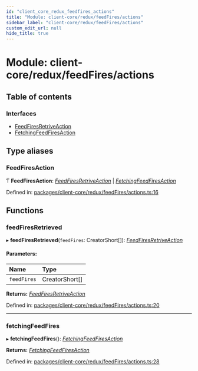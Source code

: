 ```yaml
---
id: "client_core_redux_feedfires_actions"
title: "Module: client-core/redux/feedFires/actions"
sidebar_label: "client-core/redux/feedFires/actions"
custom_edit_url: null
hide_title: true
---
```


# Module: client-core/redux/feedFires/actions

## Table of contents

### Interfaces

- [FeedFiresRetriveAction](../interfaces/client_core_redux_feedfires_actions.feedfiresretriveaction.md)
- [FetchingFeedFiresAction](../interfaces/client_core_redux_feedfires_actions.fetchingfeedfiresaction.md)

## Type aliases

### FeedFiresAction

Ƭ **FeedFiresAction**: [*FeedFiresRetriveAction*](../interfaces/client_core_redux_feedfires_actions.feedfiresretriveaction.md) \| [*FetchingFeedFiresAction*](../interfaces/client_core_redux_feedfires_actions.fetchingfeedfiresaction.md)

Defined in: [packages/client-core/redux/feedFires/actions.ts:16](https://github.com/xr3ngine/xr3ngine/blob/5a0f83ed8/packages/client-core/redux/feedFires/actions.ts#L16)

## Functions

### feedFiresRetrieved

▸ **feedFiresRetrieved**(`feedFires`: CreatorShort[]): [*FeedFiresRetriveAction*](../interfaces/client_core_redux_feedfires_actions.feedfiresretriveaction.md)

#### Parameters:

Name | Type |
:------ | :------ |
`feedFires` | CreatorShort[] |

**Returns:** [*FeedFiresRetriveAction*](../interfaces/client_core_redux_feedfires_actions.feedfiresretriveaction.md)

Defined in: [packages/client-core/redux/feedFires/actions.ts:20](https://github.com/xr3ngine/xr3ngine/blob/5a0f83ed8/packages/client-core/redux/feedFires/actions.ts#L20)

___

### fetchingFeedFires

▸ **fetchingFeedFires**(): [*FetchingFeedFiresAction*](../interfaces/client_core_redux_feedfires_actions.fetchingfeedfiresaction.md)

**Returns:** [*FetchingFeedFiresAction*](../interfaces/client_core_redux_feedfires_actions.fetchingfeedfiresaction.md)

Defined in: [packages/client-core/redux/feedFires/actions.ts:28](https://github.com/xr3ngine/xr3ngine/blob/5a0f83ed8/packages/client-core/redux/feedFires/actions.ts#L28)
